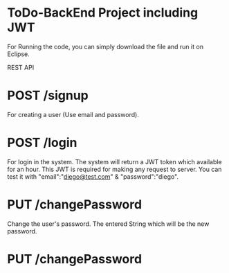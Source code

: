 # ToDo-BackEnd Project including JWT

For Running the code, you can simply download the file and run it on Eclipse.

REST API

# POST /signup
For creating a user (Use email and password).

# POST /login
For login in the system. The system will return a JWT token which available for an hour. This JWT is required for making any request to server.
You can test it with "email":"diego@test.com" & "password":"diego".

# PUT /changePassword
Change the user's password. The entered String which will be the new password.


# PUT /changePassword

